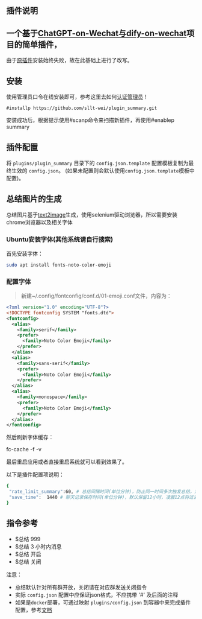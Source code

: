 ## 插件说明

## 一个基于[ChatGPT-on-Wechat与dify-on-wechat](https://github.com/zhayujie/chatgpt-on-wechat)项目的简单插件，
由于[原插件](https://github.com/lanvent/plugin_summary)安装始终失败，故在此基础上进行了改写。

## 安装
使用管理员口令在线安装即可，参考这里去如何[认证管理员](https://www.wangpc.cc/aigc/chatgpt-on-wechat_plugin/)！

```
#installp https://github.com/sllt-wei/plugin_summary.git
```
安装成功后，根据提示使用#scanp命令来扫描新插件，再使用#enablep summary

## 插件配置

将 `plugins/plugin_summary` 目录下的 `config.json.template` 配置模板复制为最终生效的 `config.json`。 (如果未配置则会默认使用`config.json.template`模板中配置)。


## 总结图片的生成
总结图片基于[text2image](https://www.text2image.online/)生成，使用selenium驱动浏览器，所以需要安装chrome浏览器以及相关字体

### Ubuntu安装字体(其他系统请自行搜索)
首先安装字体：

```bash
sudo apt install fonts-noto-color-emoji
```

### 配置字体

> 新建~/.config/fontconfig/conf.d/01-emoji.conf文件，内容为：

```xml
<?xml version="1.0" encoding="UTF-8"?>
<!DOCTYPE fontconfig SYSTEM "fonts.dtd">
<fontconfig>
  <alias>
    <family>serif</family>
    <prefer>
      <family>Noto Color Emoji</family>
    </prefer>
  </alias>
  <alias>
    <family>sans-serif</family>
    <prefer>
      <family>Noto Color Emoji</family>
    </prefer>
  </alias>
  <alias>
    <family>monospace</family>
    <prefer>
      <family>Noto Color Emoji</family>
    </prefer>
  </alias>
</fontconfig>
```
然后刷新字体缓存：

fc-cache -f -v

最后重启应用或者直接重启系统就可以看到效果了。


以下是插件配置项说明：

```bash
{
 "rate_limit_summary":60, # 总结间隔时间(单位分钟)，防止同一时间多次触发总结，浪费token
 "save_time":  1440 # 聊天记录保存时间(单位分钟)，默认保留12小时，凌晨12点将过去12小时之前的记录清楚.-1表示永久保留
}

```

## 指令参考
- $总结 999
- $总结 3 小时内消息
- $总结 开启
- $总结 关闭


注意：
 - 总结默认针对所有群开放，关闭请在对应群发送关闭指令 
 - 实际 `config.json` 配置中应保证json格式，不应携带 '#' 及后面的注释
 - 如果是`docker`部署，可通过映射 `plugins/config.json` 到容器中来完成插件配置，参考[文档](https://github.com/zhayujie/chatgpt-on-wechat#3-%E6%8F%92%E4%BB%B6%E4%BD%BF%E7%94%A8)



